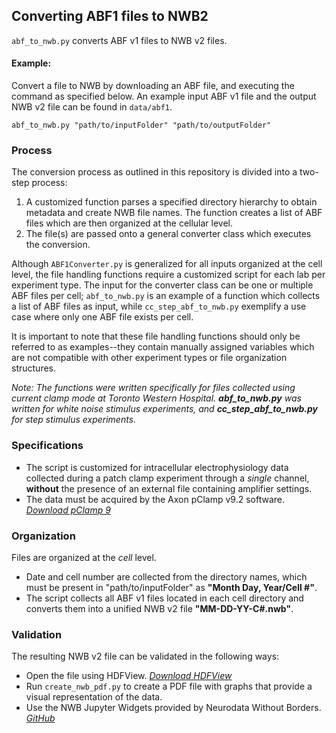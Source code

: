 ## Converting ABF1 files to NWB2

`abf_to_nwb.py` converts ABF v1 files to NWB v2 files.

#### Example:

Convert a file to NWB by downloading an ABF file, and executing the command as specified below. 
An example input ABF v1 file and the output NWB v2 file can be found in `data/abf1`. 

```
abf_to_nwb.py "path/to/inputFolder" "path/to/outputFolder"
```

### Process

The conversion process as outlined in this repository is divided into a two-step process:
 1.  A customized function parses a specified directory hierarchy to obtain metadata and create NWB file names. The function creates a list of ABF files which are then organized at the cellular level.
 2.  The file(s) are passed onto a general converter class which executes the conversion.
 
Although `ABF1Converter.py` is generalized for all inputs organized at the cell level, the file handling functions require a customized script for each lab per experiment type. The input for the converter class can be one or multiple ABF files per cell; `abf_to_nwb.py` is an example of a function which collects a list of ABF files as input, while `cc_step_abf_to_nwb.py` exemplify a use case where only one ABF file exists per cell. 

It is important to note that these file handling functions should only be referred to as examples--they contain manually assigned variables which are not compatible with other experiment types or file organization structures. 

_Note: The functions were written specifically for files collected using current clamp mode at Toronto Western Hospital. __abf_to_nwb.py__ was written for white noise stimulus experiments, and __cc_step_abf_to_nwb.py__ for step stimulus experiments._

### Specifications

* The script is customized for intracellular electrophysiology data collected during a patch clamp experiment through a _single_ channel, __without__ the presence of an external file containing amplifier settings.
* The data must be acquired by the Axon pClamp v9.2 software. _[Download pClamp 9](http://mdc.custhelp.com/app/answers/detail/a_id/18826/related/1)_

### Organization 

Files are organized at the _cell_ level.
  * Date and cell number are collected from the directory names, which must be present in "path/to/inputFolder" as __"Month Day, Year/Cell #"__.
  * The script collects all ABF v1 files located in each cell directory and converts them into a unified NWB v2 file __"MM-DD-YY-C#.nwb"__.

### Validation

The resulting NWB v2 file can be validated in the following ways:
  * Open the file using HDFView. _[Download HDFView](https://www.hdfgroup.org/downloads/hdfview)_
  * Run `create_nwb_pdf.py` to create a PDF file with graphs that provide a visual representation of the data.
  * Use the NWB Jupyter Widgets provided by Neurodata Without Borders. _[GitHub](https://github.com/NeurodataWithoutBorders/nwb-jupyter-widgets)_
  

  
